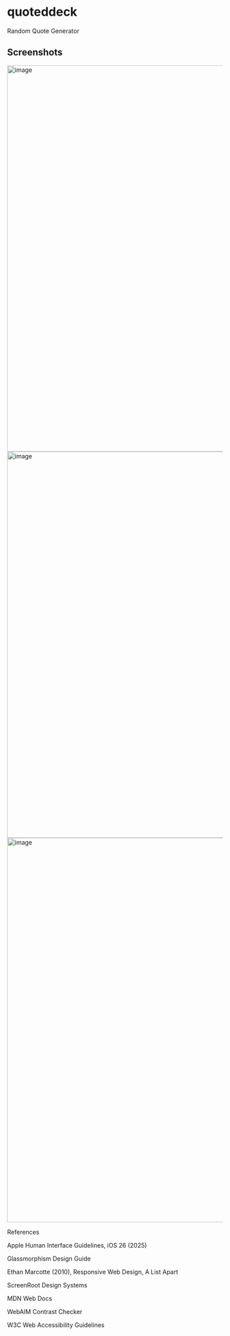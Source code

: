 # quoteddeck
Random Quote Generator
## Screenshots
<img width="1918" height="902" alt="image" src="https://github.com/user-attachments/assets/dc2c0bff-5f04-4f42-809d-0095d2a15bd1" />
<img width="1918" height="902" alt="image" src="https://github.com/user-attachments/assets/24ab0b74-6b62-47fd-be11-bee4817d4938" />
<img width="1916" height="898" alt="image" src="https://github.com/user-attachments/assets/deb03d01-2447-4f05-aef9-1a3bb92ef35e" />

References

Apple Human Interface Guidelines, iOS 26 (2025)

Glassmorphism Design Guide

Ethan Marcotte (2010), Responsive Web Design, A List Apart

ScreenRoot Design Systems

MDN Web Docs

WebAIM Contrast Checker

W3C Web Accessibility Guidelines
